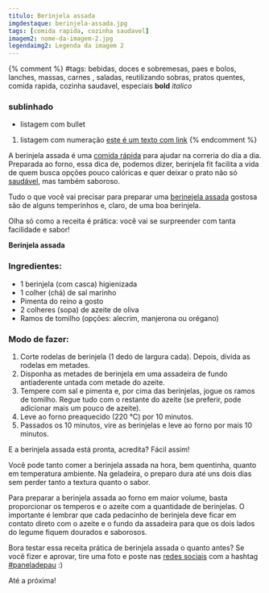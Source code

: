 ```yaml
---
titulo: Berinjela assada
imgdestaque: berinjela-assada.jpg
tags: [comida rapida, cozinha saudavel]
imagem2: nome-da-imagem-2.jpg
legendaimg2: Legenda da imagem 2
---
```

{% comment %}
#tags: bebidas, doces e sobremesas, paes e bolos, lanches, massas, carnes , saladas, reutilizando sobras, pratos quentes, comida rapida, cozinha saudavel, especiais
**bold**
*italico*
### sublinhado
* listagem com bullet
1. listagem com numeração
[este é um texto com link](https://www.enderecodolink.com)
{% endcomment %}

A berinjela assada é uma [comida rápida](http://paneladepau.com.br/tags/comida-rapida/) para ajudar na correria do dia a dia. Preparada ao forno, essa dica de, podemos dizer, berinjela fit facilita a vida de quem busca opções pouco calóricas e quer deixar o prato não só [saudável](http://paneladepau.com.br/tags/cozinha-saudavel/), mas também saboroso. 

Tudo o que você vai precisar para preparar uma [berinejela assada](http://paneladepau.com.br/beringela-de-forno/) gostosa são de alguns temperinhos e, claro, de uma boa berinjela. 

Olha só como a receita é prática: você vai se surpreender com tanta facilidade e sabor!

**Berinjela assada**   

### Ingredientes:

* 1 berinjela (com casca) higienizada
* 1 colher (chá) de sal marinho
* Pimenta do reino a gosto
* 2 colheres (sopa) de azeite de oliva
* Ramos de tomilho (opções: alecrim, manjerona ou orégano)

### Modo de fazer:

1. Corte rodelas de berinjela (1 dedo de largura cada). Depois, divida as rodelas em metades. 
2. Disponha as metades de berinjela em uma assadeira de fundo antiaderente untada com metade do azeite. 
3. Tempere com sal e pimenta e, por cima das berinjelas, jogue os ramos de tomilho. Regue tudo com o restante do azeite (se preferir, pode adicionar mais um pouco de azeite).
4. Leve ao forno preaquecido (220 °C) por 10 minutos. 
5. Passados os 10 minutos, vire as berinjelas e leve ao forno por mais 10 minutos. 

E a berinjela assada está pronta, acredita? Fácil assim!

Você pode tanto comer a berinjela assada na hora, bem quentinha, quanto em temperatura ambiente. Na geladeira, o preparo dura até uns dois dias sem perder tanto a textura quanto o sabor. 

Para preparar a berinjela assada ao forno em maior volume, basta proporcionar os temperos e o azeite com a quantidade de berinjelas. O importante é lembrar que cada pedacinho de berinjela deve ficar em contato direto com o azeite e o fundo da assadeira para que os dois lados do legume fiquem dourados e saborosos. 

Bora testar essa receita prática de berinjela assada o quanto antes? Se você fizer e aprovar, tire uma foto e poste nas [redes sociais](https://www.facebook.com/paneladepau/) com a hashtag [#paneladepau](https://www.instagram.com/paneladepau/) :)

Até a próxima!